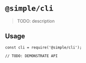# `@simple/cli`

> TODO: description

## Usage

```
const cli = require('@simple/cli');

// TODO: DEMONSTRATE API
```
